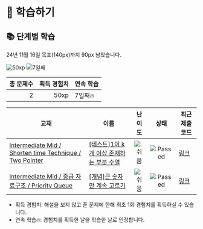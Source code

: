 # 📖 학습하기

## 📚 단계별 학습
24년 11월 16일 목표(140px)까지 90px 남았습니다.

![50xp](https://img.shields.io/badge/EXP-50xp-%235cb85c.svg?for-the-badge)
![7일째](https://img.shields.io/badge/연속학습-7일째-%23E34F26.svg?for-the-badge)

|총 문제수|획득 경험치|연속 학습|
|---:|---:|---|
2|50xp|7일째🔥|

|교재|이름|난이도|상태|최근 제출 코드|
|---|---|:---:|:---:|---|
|[Intermediate Mid / Shorten time Technique / Two Pointer](https://www.codetree.ai/missions?missionId=8)|[[테스트]1이 k개 이상 존재하는 부분 수열](https://www.codetree.ai/missions/8/problems/subsequence-with-k-or-more-1's)|![쉬움][easy]|![Passed][passed]|[링크](https://github.com/GbLeem/codetree-TILs/blob/main/241116/1%EC%9D%B4%20k%EA%B0%9C%20%EC%9D%B4%EC%83%81%20%EC%A1%B4%EC%9E%AC%ED%95%98%EB%8A%94%20%EB%B6%80%EB%B6%84%20%EC%88%98%EC%97%B4/subsequence-with-k-or-more-1s.cpp)|
|[Intermediate Mid / 중급 자료구조 / Priority Queue](https://www.codetree.ai/missions?missionId=8)|[[개념]큰 숫자만 계속 고르기](https://www.codetree.ai/missions/8/problems/keep-picking-the-big-number)|![쉬움][easy]|![Passed][passed]|[링크](https://github.com/GbLeem/codetree-TILs/blob/main/241116/%ED%81%B0%20%EC%88%AB%EC%9E%90%EB%A7%8C%20%EA%B3%84%EC%86%8D%20%EA%B3%A0%EB%A5%B4%EA%B8%B0/keep-picking-the-big-number.cpp)|


* 획득 경험치: 해설을 보지 않고 푼 문제에 한해 최초 1회 경험치를 획득하실 수 있습니다.
* 연속 학습🔥: 경험치를 획득한 날을 학습한 날로 인정합니다.










[b5]: https://img.shields.io/badge/Bronze_5-%235D3E31.svg
[b4]: https://img.shields.io/badge/Bronze_4-%235D3E31.svg
[b3]: https://img.shields.io/badge/Bronze_3-%235D3E31.svg
[b2]: https://img.shields.io/badge/Bronze_2-%235D3E31.svg
[b1]: https://img.shields.io/badge/Bronze_1-%235D3E31.svg
[s5]: https://img.shields.io/badge/Silver_5-%23394960.svg
[s4]: https://img.shields.io/badge/Silver_4-%23394960.svg
[s3]: https://img.shields.io/badge/Silver_3-%23394960.svg
[s2]: https://img.shields.io/badge/Silver_2-%23394960.svg
[s1]: https://img.shields.io/badge/Silver_1-%23394960.svg
[g5]: https://img.shields.io/badge/Gold_5-%23FFC433.svg
[g4]: https://img.shields.io/badge/Gold_4-%23FFC433.svg
[g3]: https://img.shields.io/badge/Gold_3-%23FFC433.svg
[g2]: https://img.shields.io/badge/Gold_2-%23FFC433.svg
[g1]: https://img.shields.io/badge/Gold_1-%23FFC433.svg
[p5]: https://img.shields.io/badge/Platinum_5-%2376DDD8.svg
[p4]: https://img.shields.io/badge/Platinum_4-%2376DDD8.svg
[p3]: https://img.shields.io/badge/Platinum_3-%2376DDD8.svg
[p2]: https://img.shields.io/badge/Platinum_2-%2376DDD8.svg
[p1]: https://img.shields.io/badge/Platinum_1-%2376DDD8.svg
[passed]: https://img.shields.io/badge/Passed-%23009D27.svg
[failed]: https://img.shields.io/badge/Failed-%23D24D57.svg
[easy]: https://img.shields.io/badge/쉬움-%235cb85c.svg?for-the-badge
[medium]: https://img.shields.io/badge/보통-%23FFC433.svg?for-the-badge
[hard]: https://img.shields.io/badge/어려움-%23D24D57.svg?for-the-badge